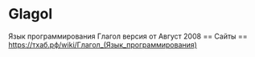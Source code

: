 # Glagol
Язык программирования Глагол версия от Август 2008
== Сайты ==
https://тхаб.рф/wiki/Глагол_(Язык_программирования)
